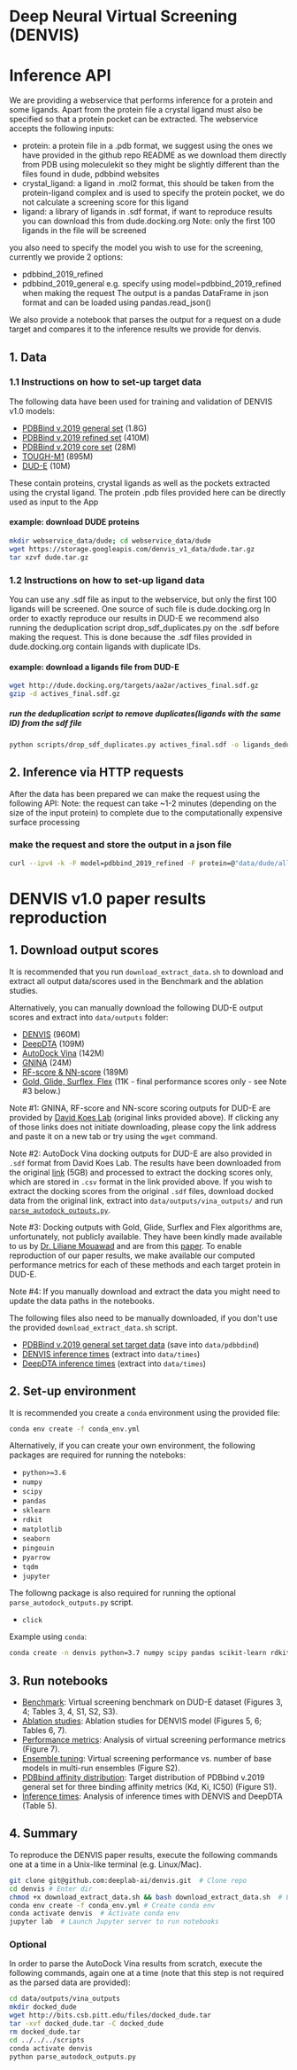 # Deep Neural Virtual Screening (DENVIS)

# Inference API

We are providing a webservice that performs inference for a protein and some ligands.
Apart from the protein file a crystal ligand must also be specified so that a protein pocket can be extracted.
The webservice accepts the following inputs:
* protein: a protein file in a .pdb format, we suggest using the ones we have provided in the github repo README as we download them directly from PDB using moleculekit so they might be slightly different than the files found in dude, pdbbind websites
* crystal_ligand: a ligand in .mol2 format, this should be taken from the protein-ligand complex and is used to specify the protein pocket, we do not calculate a screening score for this ligand
* ligand: a library of ligands in .sdf format, if want to reproduce results you can download this from dude.docking.org
Note: only the first 100 ligands in the file will be screened

you also need to specify the model you wish to use for the screening, currently we provide 2 options:
* pdbbind_2019_refined
* pdbbind_2019_general
e.g. specify using model=pdbbind_2019_refined when making the request
The output is a pandas DataFrame in json format and can be loaded using pandas.read_json()

We also provide a notebook that parses the output for a request on a dude target and compares it to the inference results we provide for denvis.

## 1. Data

### 1.1 Instructions on how to set-up target data

The following data have been used for training and validation of DENVIS v1.0 models:
* [PDBBind v.2019 general set](https://storage.googleapis.com/denvis_v1_data/pdbbind_v2019_general.tar.gz) (1.8G)
* [PDBBind v.2019 refined set](https://storage.googleapis.com/denvis_v1_data/pdbbind_v2019_refined.tar.gz) (410M)
* [PDBBind v.2019 core set](https://storage.googleapis.com/denvis_v1_data/pdbbind_v2019_core.tar.gz) (28M)
* [TOUGH-M1](https://storage.googleapis.com/denvis_v1_data/tough_m1.tar.gz) (895M)
* [DUD-E](https://storage.googleapis.com/denvis_v1_data/dude.tar.gz) (10M)

These contain proteins, crystal ligands as well as the pockets extracted using the crystal ligand.
The protein .pdb files provided here can be directly used as input to the App

#### example: download DUDE proteins
```bash
mkdir webservice_data/dude; cd webservice_data/dude
wget https://storage.googleapis.com/denvis_v1_data/dude.tar.gz
tar xzvf dude.tar.gz
```
### 1.2 Instructions on how to set-up ligand data

You can use any .sdf file as input to the webservice, but only the first 100 ligands will be screened.
One source of such file is dude.docking.org
In order to exactly reproduce our results in DUD-E we recommend also running the deduplication script drop_sdf_duplicates.py on the .sdf before making the request.
This is done because the .sdf files provided in dude.docking.org contain ligands with duplicate IDs.

#### example: download a ligands file from DUD-E
```bash
wget http://dude.docking.org/targets/aa2ar/actives_final.sdf.gz
gzip -d actives_final.sdf.gz
```

##### run the deduplication script to remove duplicates(ligands with the same ID) from the sdf file
```bash
python scripts/drop_sdf_duplicates.py actives_final.sdf -o ligands_dedup.sdf
```
## 2. Inference via HTTP requests 

After the data has been prepared we can make the request using the following API:
Note: the request can take ~1-2 minutes (depending on the size of the input protein) to complete due to the computationally expensive surface processing
### make the request and store the output in a json file
```bash
curl --ipv4 -k -F model=pdbbind_2019_refined -F protein=@"data/dude/all/aa2ar/receptor.pdb" -F crystal_ligand=@"data/dude/all/aa2ar/crystal_ligand.mol2" -F ligand=@"ligands_dedup.sdf" -H "Content-Type: multipart/form-data" -X POST https://denvis.deeplab.ai/screen > aa2ar_denvis_webservice.json
```

# DENVIS v1.0 paper results reproduction
## 1. Download output scores

It is recommended that you run `download_extract_data.sh` to download and extract all output data/scores used in the Benchmark and the ablation studies.

Alternatively, you can manually download the following DUD-E output scores and extract into `data/outputs` folder:
* [DENVIS](https://storage.googleapis.com/denvis_v1_outputs/denvis_outputs.tar.gz) (960M)
* [DeepDTA](https://storage.googleapis.com/denvis_v1_outputs/deepdta_outputs.tar.gz) (109M)
* [AutoDock Vina](https://storage.googleapis.com/denvis_v1_outputs/vina_outputs.tar.gz) (142M)
* [GNINA](http://bits.csb.pitt.edu/files/defaultCNN_dude.tar.gz) (24M)
* [RF-score & NN-score](http://bits.csb.pitt.edu/files/rfnn_dude_scores.tgz) (189M)
* [Gold, Glide, Surflex, Flex](https://storage.googleapis.com/denvis_v1_outputs/docking_performance_scores.tar.gz) (11K - final performance scores only - see Note #3 below.)

Note #1: GNINA, RF-score and NN-score scoring outputs for DUD-E are provided by [David Koes Lab](http://bits.csb.pitt.edu/) (original links provided above).
If clicking any of those links does not initiate downloading, please copy the link address and paste it on a new tab or try using the `wget` command. 

Note #2: AutoDock Vina docking outputs for DUD-E are also provided in `.sdf` format from David Koes Lab. The results have been downloaded from the original [link](http://bits.csb.pitt.edu/files/docked_dude.tar) (5GB) and processed to extract the docking scores only, which are stored in `.csv` format in the link provided above. If you wish to extract the docking scores from the original `.sdf` files, download docked data from the original link, extract into `data/outputs/vina_outputs/` and run [`parse_autodock_outputs.py`](scripts/parse_autodock_outputs.py).

Note #3: Docking outputs with Gold, Glide, Surflex and Flex algorithms are, unfortunately, not publicly available. They have been kindly made available to us by [Dr. Liliane Mouawad](https://science.institut-curie.org/research/biology-chemistry-of-radiations-cell-signaling-and-cancer-axis/cmbc/chemistry-and-modelling-for-protein-recognition/team-members/?mbr=liliane-mouawad) and are from this [paper](https://jcheminf.biomedcentral.com/articles/10.1186/s13321-016-0167-x). To enable reproduction of our paper results, we make available our computed performance metrics for each of these methods and each target protein in DUD-E.

Note #4: If you manually download and extract the data you might need to update the data paths in the notebooks.

The following files also need to be manually downloaded, if you don't use the provided `download_extract_data.sh` script. 
* [PDBBind v.2019 general set target data](https://storage.googleapis.com/denvis_v1_data/INDEX_general_PL_data.2019) (save into `data/pdbbdind`)
* [DENVIS inference times](https://storage.googleapis.com/denvis_v1_outputs/denvis_times.tar.gz) (extract into `data/times`)
* [DeepDTA inference times](https://storage.googleapis.com/denvis_v1_outputs/deepdta_times.tar.gz) (extract into `data/times`)

## 2. Set-up environment
It is recommended you create a `conda` environment using the provided file:
```bash
conda env create -f conda_env.yml
```

Alternatively, if you can create your own environment, the following packages are required for running the noteboks: 
* `python>=3.6`
* `numpy`
* `scipy`
* `pandas`
* `sklearn`
* `rdkit`
* `matplotlib`
* `seaborn`
* `pingouin`
* `pyarrow`
* `tqdm`
* `jupyter`

The followng package is also required for running the optional `parse_autodock_outputs.py` script.
* `click`


Example using `conda`:
```bash
conda create -n denvis python=3.7 numpy scipy pandas scikit-learn rdkit matplotlib seaborn pingouin pyarrow click tqdm jupyter -c conda-forge -c rdkit
```

## 3. Run notebooks
* [Benchmark](notebooks/01_Benchmark.ipynb): Virtual screening benchmark on DUD-E dataset (Figures 3, 4; Tables 3, 4, S1, S2, S3).
* [Ablation studies](notebooks/02_Ablation_studies.ipynb): Ablation studies for DENVIS model (Figures 5, 6; Tables 6, 7).
* [Performance metrics](notebooks/03_Performance_metrics.ipynb): Analysis of virtual screening performance metrics (Figure 7).
* [Ensemble tuning](notebooks/04_Ensemble_tuning.ipynb): Virtual screening performance vs. number of base models in multi-run ensembles (Figure S2).
* [PDBbind affinity distribution](notebooks/05_PDBbind_affinity_distribution.ipynb): Target distribution of PDBbind v.2019 general set for three binding affinity metrics (Kd, Ki, IC50) (Figure S1).
* [Inference times](notebooks/06_Inference_times.ipynb): Analysis of inference times with DENVIS and DeepDTA (Table 5).

## 4. Summary
To reproduce the DENVIS paper results, execute the following commands one at a time in a Unix-like terminal (e.g. Linux/Mac). 
```bash
git clone git@github.com:deeplab-ai/denvis.git  # Clone repo
cd denvis # Enter dir
chmod +x download_extract_data.sh && bash download_extract_data.sh  # Execute data download script
conda env create -f conda_env.yml # Create conda env
conda activate denvis  # Activate conda env
jupyter lab  # Launch Jupyter server to run notebooks
```

### Optional
In order to parse the AutoDock Vina results from scratch, execute the following commands, again one at a time (note that this step is not required as the parsed data are provided):
```bash
cd data/outputs/vina_outputs
mkdir docked_dude
wget http://bits.csb.pitt.edu/files/docked_dude.tar
tar -xvf docked_dude.tar -C docked_dude
rm docked_dude.tar
cd ../../../scripts
conda activate denvis
python parse_autodock_outputs.py 
```